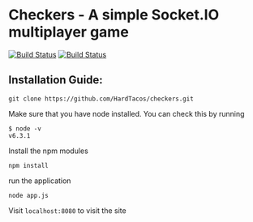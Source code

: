 Checkers - A simple Socket.IO multiplayer game
===========================

[![Build Status](https://travis-ci.org/NodeRedis/node_redis.svg?branch=master)](https://travis-ci.org/NodeRedis/node_redis)
[![Build Status](https://travis-ci.org/HardTacos/checkers.svg?branch=master)](https://travis-ci.org/HardTacos/checkers)

## Installation Guide:

	git clone https://github.com/HardTacos/checkers.git
	
Make sure that you have node installed. You can check this by running
	
	
	$ node -v
	v6.3.1
	
	
Install the npm modules
	
    npm install
	
run the application
	
	node app.js
	
Visit `localhost:8080` to visit the site
	
